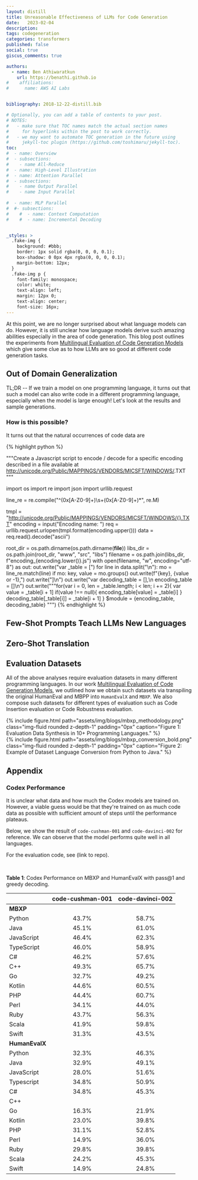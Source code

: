 ```yaml
---
layout: distill
title: Unreasonable Effectiveness of LLMs for Code Generation 
date:   2023-02-04
description: 
tags: codegeneration
categories: transformers
published: false
social: true
giscus_comments: true

authors:
  - name: Ben Athiwaratkun 
    url: https://benathi.github.io
#    affiliations:
#      name: AWS AI Labs


bibliography: 2018-12-22-distill.bib

# Optionally, you can add a table of contents to your post.
# NOTES:
#   - make sure that TOC names match the actual section names
#     for hyperlinks within the post to work correctly.
#   - we may want to automate TOC generation in the future using
#     jekyll-toc plugin (https://github.com/toshimaru/jekyll-toc).
toc:
#  - name: Overview
#  - subsections:
#    - name All-Reduce
#  - name: High-Level Illustration
#  - name: Attention Parallel
#  - subsections:
#    - name Output Parallel
#    - name Input Parallel
    
#  - name: MLP Parallel
#  #- subsections:
#    #  - name: Context Computation
#    #  - name: Incremental Decoding


_styles: >
  .fake-img {
    background: #bbb;
    border: 1px solid rgba(0, 0, 0, 0.1);
    box-shadow: 0 0px 4px rgba(0, 0, 0, 0.1);
    margin-bottom: 12px;
  }
  .fake-img p {
    font-family: monospace;
    color: white;
    text-align: left;
    margin: 12px 0;
    text-align: center;
    font-size: 16px;
---
```


At this point, we are no longer surprised about what language models can do.
However, it is still unclear how language models derive such amazing abilities especially in the area of code generation. This blog post outlines the experiments from [Multilingual Evaluation of Code Generation Models](https://arxiv.org/pdf/2210.14868.pdf) which give some clue as to how LLMs are so good at different code generation tasks.



## Out of Domain Generalization
TL;DR -- If we train a model on one programming language, it turns out that such a model can also write code in a different programming language, especially when the model is large enough!  Let's look at the results and sample generations. 






### How is this possible?
It turns out that the natural occurrences of code data are 



{% highlight python %}

"""Create a Javascript script to encode / decode for a specific encoding
described in a file available at
http://unicode.org/Public/MAPPINGS/VENDORS/MICSFT/WINDOWS/<ENCODING>.TXT
"""

import os
import re
import json
import urllib.request

line_re = re.compile("^(0x[A-Z0-9]+)\s+(0x[A-Z0-9]+)*", re.M)

tmpl = "http://unicode.org/Public/MAPPINGS/VENDORS/MICSFT/WINDOWS/{}.TXT"
encoding = input("Encoding name: ")
req = urllib.request.urlopen(tmpl.format(encoding.upper()))
data = req.read().decode("ascii")

root_dir = os.path.dirname(os.path.dirname(__file__))
libs_dir = os.path.join(root_dir, "www", "src", "libs")
filename = os.path.join(libs_dir, f"encoding_{encoding.lower()}.js")
with open(filename, "w", encoding="utf-8") as out:
    out.write("var _table = [")
    for line in data.split("\n"):
        mo = line_re.match(line)
        if mo:
            key, value = mo.groups()
            out.write(f"{key}, {value or -1},")
    out.write("]\n")
    out.write("var decoding_table = [],\n    encoding_table = []\n")
    out.write("""for(var i = 0, len = _table.length; i < len; i += 2){
var value = _table[i + 1]
if(value !== null){
    encoding_table[value] = _table[i]
}
decoding_table[_table[i]] = _table[i + 1]
}
$module = {encoding_table, decoding_table}
""")
{% endhighlight %}









## Few-Shot Prompts Teach LLMs New Languages




## Zero-Shot Translation








## Evaluation Datasets


All of the above analyses require evaluation datasets in many different programming languages. In our work [Multilingual Evaluation of Code Generation Models](https://arxiv.org/pdf/2210.14868.pdf), we outlined how we obtain such datasets via transpiling the original HumanEval and MBPP into `HumanEvalX` and `MBXP`. We also compose such datasets for different types of evaluation such as Code Insertion evaluation or Code Robustness evaluation.


<div class="col-sm mt-3 mt-md-0">
{% include figure.html
  path="assets/img/blogs/mbxp_methodology.png"
  class="img-fluid rounded z-depth-1"
  padding="0px"
  caption="Figure 1: Evaluation Data Synthesis in 10+ Programming Languages." 
%}
</div>


<div class="col-sm mt-3 mt-md-0">
{% include figure.html
  path="assets/img/blogs/mbxp_conversion_bold.png"
  class="img-fluid rounded z-depth-1"
  padding="0px"
  caption="Figure 2: Example of Dataset Language Conversion from Python to Java." 
%}
</div>

## Appendix

### Codex Performance
It is unclear what data and how much the Codex models are trained on. However, a viable guess would be that they're trained on as much code data as possible with sufficient amount of steps until the performance plateaus.

Below, we show the result of `code-cushman-001` and `code-davinci-002` for reference. We can observe that the model performs quite well in all languages.

For the evaluation code, see (link to repo). 


<br>

**Table 1**: Codex Performance on MBXP and HumanEvalX with pass@1 and greedy decoding.

|                    |  **code-cushman-001**  |  **code-davinci-002**  |
|--------------------|:----------------------:|:----------------------:|
| **MBXP**           |
| Python             | <center>43.7%</center> |         58.7%          |
| Java               |         45.1%          | <center>61.0%</center> |
| JavaScript         |         46.4%          | <center>62.3%</center> |
| TypeScript         |         46.0%          |         58.9%          |
| C#                 |         46.2%          |         57.6%          |
| C++                |         49.3%          |         65.7%          |
| Go                 |         32.7%          |         49.2%          |
| Kotlin             |         44.6%          |         60.5%          |
| PHP                |         44.4%          |         60.7%          |
| Perl               |         34.1%          |         44.0%          |
| Ruby               |         43.7%          |         56.3%          |
| Scala              |         41.9%          |         59.8%          |
| Swift              |         31.3%          |         43.5%          |
| **HumanEvalX**     |
| Python             | <center>32.3%</center> |         46.3%          |
| Java               |         32.9%          | <center>49.1%</center> |
| JavaScript         |         28.0%          | <center>51.6%</center> |
| Typescript         |         34.8%          |         50.9%          |
| C#                 |         34.8%          |         45.3%          |
| C++                |                        |                        |
| Go                 |         16.3%          |         21.9%          |
| Kotlin             |         23.0%          |         39.8%          |
| PHP                |         31.1%          |         52.8%          |
| Perl               |         14.9%          |         36.0%          |
| Ruby               |         29.8%          |         39.8%          |
| Scala              |         24.2%          |         45.3%          |
| Swift              |         14.9%          |         24.8%          |









<!-- .......................................................................... -->
<!-- .......................................................................... -->
<!-- .......................................................................... -->
<!-- .......................................................................... -->
<!-- .......................................................................... -->
<!-- .......................................................................... -->
<!-- .......................................................................... -->
<!-- .......................................................................... -->
<!-- .......................................................................... -->


<!--
<d-code  language="python">
</d-code>

Why does highlight work for post but not for distill?
-->

<!--
{% highlight python %}
from org.jython.book.interfaces import BuildingType

class Building(BuildingType):
   def __init__(self, name, address, id):
      self.name = name
      self.address  =  address
      self.id = id

   def getBuildingName(self):
      return self.name

   def getBuildingAddress(self):
      return self.address

   def getBuldingId(self):
      return self.id

package org.jython.book.interfaces;

public interface BuildingType {

    public String getBuildingName();
    public String getBuildingAddress();
    public String getBuildingId();

}

package org.jython.book.util;

import org.jython.book.interfaces.BuildingType;
import org.python.core.PyObject;
import org.python.core.PyString;
import org.python.util.PythonInterpreter;

public class BuildingFactory {

    private PyObject buildingClass;

    public BuildingFactory() {
        PythonInterpreter interpreter = new PythonInterpreter();
        interpreter.exec("from Building import Building");
        buildingClass = interpreter.get("Building");
    }

    public BuildingType create(String name, String location, String id) {
        PyObject buildingObject = buildingClass.__call__(new PyString(name),
new PyString(location),
new PyString(id));
        return (BuildingType)buildingObject.__tojava__(BuildingType.class);
    }

}
{% endhighlight %}
-->





